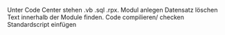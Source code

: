 Unter Code Center stehen .vb .sql .rpx.
Modul anlegen
Datensatz löschen
Text innerhalb der Module finden.
Code compilieren/ checken
Standardscript einfügen

